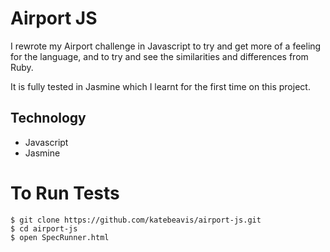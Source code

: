 # Airport JS

I rewrote my Airport challenge in Javascript to try and get more of a feeling for the language, and to try and see the similarities and differences from Ruby.

It is fully tested in Jasmine which I learnt for the first time on this project.

## Technology
- Javascript
- Jasmine

# To Run Tests
```
$ git clone https://github.com/katebeavis/airport-js.git
$ cd airport-js
$ open SpecRunner.html
```
